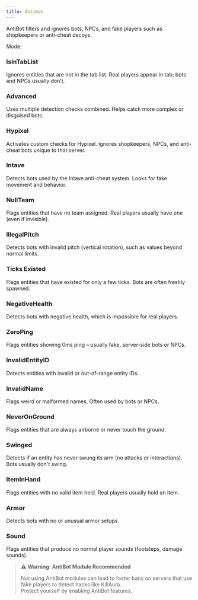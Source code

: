 ```yaml
---
title: Antibot
---
```

 AntiBot filters and ignores bots, NPCs, and fake players such as shopkeepers or anti-cheat decoys.

Mode:
### IsInTabList
Ignores entities that are not in the tab list. Real players appear in tab; bots and NPCs usually don’t.

### Advanced
Uses multiple detection checks combined. Helps catch more complex or disguised bots.

### Hypixel
Activates custom checks for Hypixel. Ignores shopkeepers, NPCs, and anti-cheat bots unique to that server.

### Intave
Detects bots used by the Intave anti-cheat system. Looks for fake movement and behavior.

### NullTeam
Flags entities that have no team assigned. Real players usually have one (even if invisible).

### IllegalPitch
Detects bots with invalid pitch (vertical rotation), such as values beyond normal limits.

### Ticks Existed
Flags entities that have existed for only a few ticks. Bots are often freshly spawned.

### NegativeHealth
Detects bots with negative health, which is impossible for real players.

### ZeroPing
Flags entities showing 0ms ping – usually fake, server-side bots or NPCs.

### InvalidEntityID
Detects entities with invalid or out-of-range entity IDs.

### InvalidName
Flags weird or malformed names. Often used by bots or NPCs.

### NeverOnGround
Flags entities that are always airborne or never touch the ground.

### Swinged
Detects if an entity has never swung its arm (no attacks or interactions). Bots usually don't swing.

### ItemInHand
Flags entities with no valid item held. Real players usually hold an item.

### Armor
Detects bots with no or unusual armor setups.

### Sound
Flags entities that produce no normal player sounds (footsteps, damage sounds).

> ⚠️ **Warning: AntiBot Module Recommended**  
>
> Not using AntiBot modules can lead to faster bans on servers that use fake players to detect hacks like KillAura.  
> Protect yourself by enabling AntiBot features.
